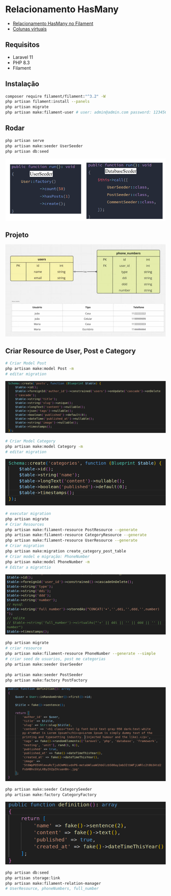 # Relacionamento HasMany
- [Relacionamento HasMany no Filament](https://youtu.be/gIctqfUJshM?si=bC7bmGeonBOj41o1)
- [Colunas virtuais](https://youtu.be/MqBExduNWAU?si=FPmi_ul9kBJ2RTkY)
## Requisitos
- Laravel 11
- PHP 8.3
- Filament
## Instalação
```sh
composer require filament/filament:"^3.2" -W
php artisan filament:install --panels
php artisan migrate
php artisan make:filament-user # user: admin@admin.com password: 123456
```
## Rodar
```sh
php artisan serve
php artisan make:seeder UserSeeder
php artisan db:seed
```
![alt text](./imagens/imagen2.png)

## Projeto
![alt text](./imagens/imagen1.png)

## Criar Resource de User, Post e Category
```sh
# Criar Model Post
php artisan make:model Post -m
# editar migration
```
![Migration Post](./imagens/imagen3.png)
```sh
# Criar Model Category
php artisan make:model Category -m
# editar migration
```
![Migration Category](./imagens/imagen4.png)
```sh
# executar migration
php artisan migrate
# Criar Resources
php artisan make:filament-resource PostResource --generate
php artisan make:filament-resource CategoryResource --generate
php artisan make:filament-resource UserResource --generate
# Criar migration
php artisan make:migration create_category_post_table
# Criar model e migração: PhoneNumber
php artisan make:model PhoneNumber -m
# Editar a migrattio
```
![Migration PhoneNumber](./imagens/imagen5.png)
```sh
php artisan migrate
# criar resource
php artisan make:filament-resource PhoneNumber --generate --simple
# criar seed de usuarios, post me categorias
php artisan make:seeder UserSeeder

php artisan make:seeder PostSeeder
php artisan make:factory PostFactory
```
![PostFactory](./imagens/imagen7.png)
```sh
php artisan make:seeder CategorySeeder
php artisan make:factory CategoryFactory
```
![CategoryFactory](./imagens/imagen6.png)
```sh
php artisan db:seed
php artisan storage:link
php artisan make:filament-relation-manager
# UserResource, phoneNumbers, full_number

```
